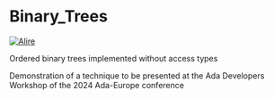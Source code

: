 # Binary_Trees
[![Alire](https://img.shields.io/endpoint?url=https://alire.ada.dev/badges/binary_trees.json)](https://alire.ada.dev/crates/binary_trees.html)

Ordered binary trees implemented without access types

Demonstration of a technique to be presented at the Ada Developers Workshop of the 2024 Ada-Europe conference
